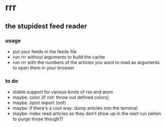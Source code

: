 # rrr
## the stupidest feed reader

### usage
- put your feeds in the feeds file
- run rrr without arguments to build the cache
- run rrr with the numbers of the articles you want to read as arguments to open them in your browser

### to do
- stable support for various kinds of rss and atom
- maybe: color (if not: throw out defined colors)
- maybe: opml import (oof)
- maybe: if there's a cool way: dump articles into the terminal
- maybe: index read articles so they don't show up in the next run (when to purge those though?)